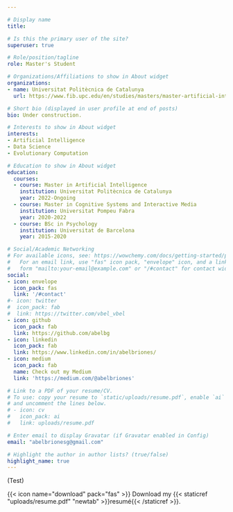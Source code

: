 ```yaml
---

# Display name
title: 

# Is this the primary user of the site?
superuser: true

# Role/position/tagline
role: Master's Student

# Organizations/Affiliations to show in About widget
organizations:
- name: Universitat Politècnica de Catalunya
  url: https://www.fib.upc.edu/en/studies/masters/master-artificial-intelligence

# Short bio (displayed in user profile at end of posts)
bio: Under construction.

# Interests to show in About widget
interests:
- Artificial Intelligence
- Data Science
- Evolutionary Computation

# Education to show in About widget
education:
  courses:
  - course: Master in Artificial Intelligence
    institution: Universitat Politècnica de Catalunya
    year: 2022-Ongoing
  - course: Master in Cognitive Systems and Interactive Media
    institution: Universitat Pompeu Fabra
    year: 2020-2022
  - course: BSc in Psychology
    institution: Universitat de Barcelona
    year: 2015-2020

# Social/Academic Networking
# For available icons, see: https://wowchemy.com/docs/getting-started/page-builder/#icons
#   For an email link, use "fas" icon pack, "envelope" icon, and a link in the
#   form "mailto:your-email@example.com" or "/#contact" for contact widget.
social:
- icon: envelope
  icon_pack: fas
  link: '/#contact'
#- icon: twitter
#  icon_pack: fab
#  link: https://twitter.com/vbel_vbel
- icon: github
  icon_pack: fab
  link: https://github.com/abelbg
- icon: linkedin
  icon_pack: fab
  link: https://www.linkedin.com/in/abelbriones/
- icon: medium
  icon_pack: fab
  name: Check out my Medium
  link: 'https://medium.com/@abelbriones'

# Link to a PDF of your resume/CV.
# To use: copy your resume to `static/uploads/resume.pdf`, enable `ai` icons in `params.toml`, 
# and uncomment the lines below.
# - icon: cv
#   icon_pack: ai
#   link: uploads/resume.pdf

# Enter email to display Gravatar (if Gravatar enabled in Config)
email: "abelbrionesg@gmail.com"

# Highlight the author in author lists? (true/false)
highlight_name: true
---
```

(Test)


{{< icon name="download" pack="fas" >}} Download my {{< staticref "uploads/resume.pdf" "newtab" >}}resumé{{< /staticref >}}.


